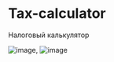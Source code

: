 # Tax-calculator
Налоговый калькулятор

![image](https://user-images.githubusercontent.com/85133281/197273335-f483c592-175d-46b0-bdcd-ed6bd9df78e8.png), ![image](https://user-images.githubusercontent.com/85133281/197273892-9a2b598d-651f-43a9-b5b9-0dbb98938ef9.png)

